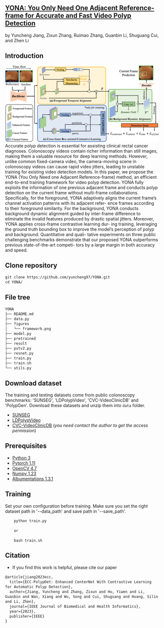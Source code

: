 ## [YONA: You Only Need One Adjacent Reference-frame for Accurate and Fast Video Polyp Detection](https://arxiv.org/abs/2306.03686)
by Yuncheng Jiang, Zixun Zhang, Ruimao Zhang, Guanbin Li, Shuguang Cui, and Zhen Li

## Introduction
![framework](./figures/framework.png) 
Accurate polyp detection is essential for assisting clinical rectal cancer diagnoses. Colonoscopy videos contain richer information than still images, making them a valuable resource for deep learning methods. However, unlike common fixed-camera video, the camera-moving scene in colonoscopy videos can cause rapid video jitters, leading to unstable training for existing video detection models. In this paper, we propose the YONA (You Only Need one Adjacent Reference-frame) method, an efficient end-to-end training framework for video polyp detection. YONA fully exploits the information of one previous adjacent frame and conducts polyp detection on the current frame without multi-frame collaborations. Specifically, for the foreground, YONA adaptively aligns the current frame’s channel activation patterns with its adjacent refer- ence frames according to their foreground similarity. For the background, YONA conducts background dynamic alignment guided by inter-frame difference to eliminate the invalid features produced by drastic spatial jitters. Moreover, YONA applies cross-frame contrastive learning dur- ing training, leveraging the ground truth bounding box to improve the model’s perception of polyp and background. Quantitative and quali- tative experiments on three public challenging benchmarks demonstrate that our proposed YONA outperforms previous state-of-the-art competi- tors by a large margin in both accuracy and speed.

## Clone repository

```shell
git clone https://github.com/yuncheng97/YONA.git
cd YONA/
```

## File tree
```
YONA                         
├── README.md
├── data.py
├── figures
│   └── framework.png
├── model.py
├── pretrained
├── result
├── pvtv2.py
├── resnet.py
├── train.py
├── train.sh
└── utils.py
```

## Download dataset

The training and testing datasets come from public colonoscopy benchmarks: 'SUNSEG', 'LDPolypVideo', 'CVC-VideoClinicDB' and 'PolypGen'. Download these datasets and unzip them into `data` folder.

- [SUNSEG](http://sundatabase.org/)
- [LDPolypVideo](https://github.com/dashishi/LDPolypVideo-Benchmark)
- [CVC-VideoClinicDB](https://giana.grand-challenge.org/) (*you need contact the author to get the access permission*)

## Prerequisites

- [Python 3](https://www.python.org/)
- [Pytorch 1.11](http://pytorch.org/)
- [OpenCV 4.7](https://opencv.org/)
- [Numpy 1.23](https://numpy.org/)
- [Albumentations 1.3.1](https://github.com/albumentations-team/albumentations)


## Training
Set your own configuration before training. Make sure you set the right dataset path in '--data_path' and save path in '--save_path'.
```shell
    python train.py

    or

    bash train.sh
```

## Citation
- If you find this work is helpful, please cite our paper
```
@article{jiang2023ecc,
  title={ECC-PolypDet: Enhanced CenterNet With Contrastive Learning for Automatic Polyp Detection},
  author={Jiang, Yuncheng and Zhang, Zixun and Hu, Yiwen and Li, Guanbin and Wan, Xiang and Wu, Song and Cui, Shuguang and Huang, Silin and Li, Zhen},
  journal={IEEE Journal of Biomedical and Health Informatics},
  year={2023},
  publisher={IEEE}
}
```
